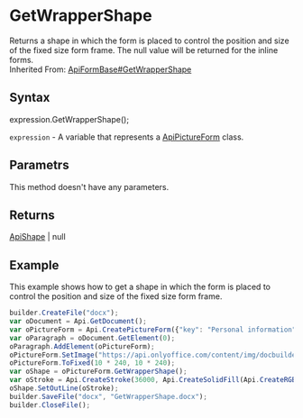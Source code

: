 # GetWrapperShape

Returns a shape in which the form is placed to control the position and size of the fixed size form frame. The null value will be returned for the inline forms.<br>Inherited From: [ApiFormBase#GetWrapperShape](../../ApiFormBase/Methods/GetWrapperShape.md)


## Syntax

expression.GetWrapperShape();

`expression` - A variable that represents a [ApiPictureForm](../ApiPictureForm.md) class.

## Parametrs

This method doesn't have any parameters.

## Returns

[ApiShape](../../ApiShape/ApiShape.md) &#124; null

## Example

This example shows how to get a shape in which the form is placed to control the position and size of the fixed size form frame.

```javascript
builder.CreateFile("docx");
var oDocument = Api.GetDocument();
var oPictureForm = Api.CreatePictureForm({"key": "Personal information", "tip": "Upload your photo", "required": true, "placeholder": "Photo", "scaleFlag": "tooBig", "lockAspectRatio": true, "respectBorders": false, "shiftX": 50, "shiftY": 50});
var oParagraph = oDocument.GetElement(0);
oParagraph.AddElement(oPictureForm);
oPictureForm.SetImage("https://api.onlyoffice.com/content/img/docbuilder/examples/user-profile.png");
oPictureForm.ToFixed(10 * 240, 10 * 240);
var oShape = oPictureForm.GetWrapperShape();
var oStroke = Api.CreateStroke(36000, Api.CreateSolidFill(Api.CreateRGBColor(255, 111, 61)));
oShape.SetOutLine(oStroke);
builder.SaveFile("docx", "GetWrapperShape.docx");
builder.CloseFile();
```